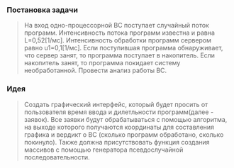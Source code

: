 ### Постановка задачи
> На вход одно-процессорной ВС поступает случайный поток программ.
> Интенсивность потока программ известна и равна L=0,52[1/мс].
> Интенсивность обработки программ сервером равно u1=0,1[1/мс].
> Если поступившая программа обнаруживает, что сервер занят, то
> программа поступает в накопитель. Если накопитель занят, то
> программа покидает систему необработанной. Провести анализ
> работы ВС.

### Идея
> Создать графический интерфейс, который будет просить от пользователя
> время ввода и дилетльности программ(далее - заявок). Все заявки будут
> обрабатываться с помощью алгоритма, на выходе которого получаются
> координаты для составления графика и вердикт о ВС (сколько программ
> обработано, сколько покинуло). Также должна присутствовать функция
> создания массивов с помощью генератора псевдослучайной последовательности.
